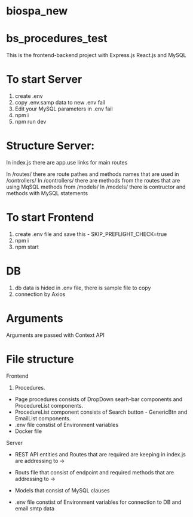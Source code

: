 # biospa_new

# bs_procedures_test

This is the frontend-backend project with Express.js React.js and MySQL

# To start Server

1. create .env
2. copy .env.samp data to new .env fail
3. Edit your MySQL parameters in .env fail
4. npm i
5. npm run dev

# Structure Server:

In index.js there are app.use links for main routes

In /routes/ there are route pathes and methods names that are used in /controllers/
In /controllers/ there are methods from the routes that are using MqSQL methods from /models/
In /models/ there is contructor and methods with MySQL statements

# To start Frontend

1. create .env file and save this - SKIP_PREFLIGHT_CHECK=true
2. npm i
3. npm start

# DB

1. db data is hided in .env file, there is sample file to copy
2. connection by Axios

# Arguments

Arguments are passed with Context API

# File structure

Frontend

1. Procedures.

- Page procedures consists of DropDown searh-bar components and ProcedureList components.
- ProcedureList component consists of Search button - GenericBtn and EmailList components.
- .env file constist of Environment variables
- Docker file

Server

- REST API entities and Routes that are required are keeping in index.js are addressing to ->
- Routs file that consist of endpoint and required methods that are addressing to ->
- Models that consist of MySQL clauses

- .env file constist of Environment variables for connection to DB and email smtp data
